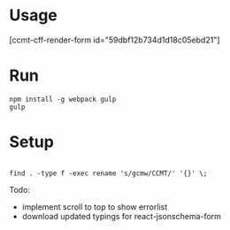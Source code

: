 # Usage
[ccmt-cff-render-form id="59dbf12b734d1d18c05ebd21"]


# Run
```npm install
npm install -g webpack gulp
gulp
```
# Setup
```cd "/mnt/c/Users/arama/Documents/My Web Sites/WordPress/wp-content/plugins/CFF"

find . -type f -exec rename 's/gcmw/CCMT/' '{}' \;
```

Todo:
- implement scroll to top to show errorlist
- download updated typings for react-jsonschema-form